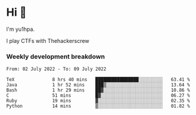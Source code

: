 # Hi 👋

I'm yu1hpa.

I play CTFs with Thehackerscrew

### Weekly development breakdown

<!--START_SECTION:waka-->

```text
From: 02 July 2022 - To: 09 July 2022

TeX              8 hrs 40 mins   ████████████████░░░░░░░░░   63.41 %
Java             1 hr 52 mins    ███▒░░░░░░░░░░░░░░░░░░░░░   13.64 %
Bash             1 hr 29 mins    ██▓░░░░░░░░░░░░░░░░░░░░░░   10.86 %
C                51 mins         █▓░░░░░░░░░░░░░░░░░░░░░░░   06.27 %
Ruby             19 mins         ▓░░░░░░░░░░░░░░░░░░░░░░░░   02.35 %
Python           14 mins         ▒░░░░░░░░░░░░░░░░░░░░░░░░   01.82 %
```

<!--END_SECTION:waka-->

